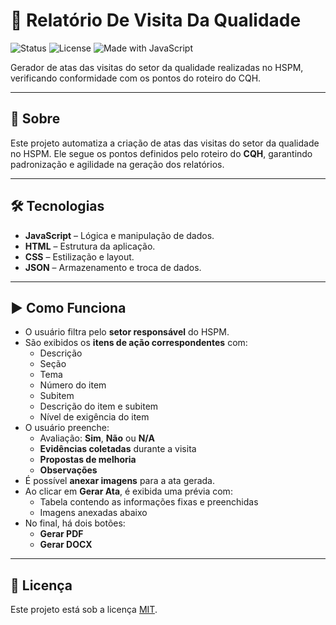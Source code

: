 # 📌 Relatório De Visita Da Qualidade

![Status](https://img.shields.io/badge/status-em%20desenvolvimento-yellow)
![License](https://img.shields.io/badge/license-MIT-blue)
![Made with JavaScript](https://img.shields.io/badge/Made%20with-JavaScript-blue)

Gerador de atas das visitas do setor da qualidade realizadas no HSPM, verificando conformidade com os pontos do roteiro do CQH.

---

## 📖 Sobre

Este projeto automatiza a criação de atas das visitas do setor da qualidade no HSPM. Ele segue os pontos definidos pelo roteiro do **CQH**, garantindo padronização e agilidade na geração dos relatórios.

---

## 🛠 Tecnologias

- **JavaScript** – Lógica e manipulação de dados.
- **HTML** – Estrutura da aplicação.
- **CSS** – Estilização e layout.
- **JSON** – Armazenamento e troca de dados.

---

## ▶️ Como Funciona

- O usuário filtra pelo **setor responsável** do HSPM.
- São exibidos os **itens de ação correspondentes** com:
  - Descrição
  - Seção
  - Tema
  - Número do item
  - Subitem
  - Descrição do item e subitem
  - Nível de exigência do item
- O usuário preenche:
  - Avaliação: **Sim**, **Não** ou **N/A**
  - **Evidências coletadas** durante a visita
  - **Propostas de melhoria**
  - **Observações**
- É possível **anexar imagens** para a ata gerada.
- Ao clicar em **Gerar Ata**, é exibida uma prévia com:
  - Tabela contendo as informações fixas e preenchidas
  - Imagens anexadas abaixo
- No final, há dois botões:
  - **Gerar PDF**
  - **Gerar DOCX**

---

## 📜 Licença

Este projeto está sob a licença [MIT](LICENSE).